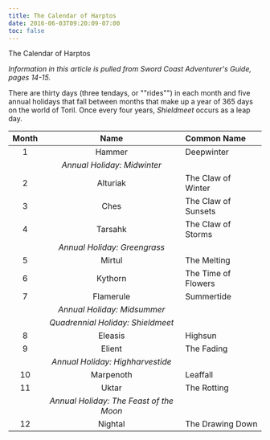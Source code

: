 ```yaml
---
title: The Calendar of Harptos
date: 2016-06-03T09:20:09-07:00
toc: false
---
```


The Calendar of Harptos

_Information in this article is pulled from Sword Coast Adventurer's Guide, pages 14-15._

There are thirty days (three tendays, or ""rides"") in each month and five annual holidays that fall between months that make up a year of 365 days on the world of Toril. Once every four years, _Shieldmeet_ occurs as a leap day.

| Month | Name | Common Name |
|:-----:|:----:|:------------|
| 1  | Hammer                                  | Deepwinter          |
|    | _Annual Holiday: Midwinter_             |                     |
| 2  | Alturiak                                | The Claw of Winter  |
| 3  | Ches                                    | The Claw of Sunsets |
| 4  | Tarsahk                                 | The Claw of Storms  |
|    | _Annual Holiday: Greengrass_            |                     |
| 5  | Mirtul                                  | The Melting         |
| 6  | Kythorn                                 | The Time of Flowers |
| 7  | Flamerule                               | Summertide          |
|    | _Annual Holiday: Midsummer_             |                     |
|    | _Quadrennial Holiday: Shieldmeet_       |                     |
| 8  | Eleasis                                 | Highsun             |
| 9  | Elient                                  | The Fading          |
|    | _Annual Holiday: Highharvestide_        |                     |
| 10 | Marpenoth                               | Leaffall            |
| 11 | Uktar                                   | The Rotting         |
|    | _Annual Holiday: The Feast of the Moon_ |                     |
| 12 | Nightal                                 | The Drawing Down    |
